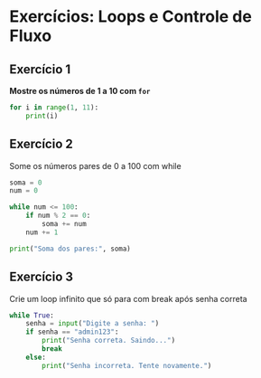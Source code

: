 # Exercícios: Loops e Controle de Fluxo

## Exercício 1

**Mostre os números de 1 a 10 com `for`**

```python
for i in range(1, 11):
    print(i)
```

## Exercício 2
Some os números pares de 0 a 100 com while
```python
soma = 0
num = 0

while num <= 100:
    if num % 2 == 0:
        soma += num
    num += 1

print("Soma dos pares:", soma)
```
## Exercício 3
Crie um loop infinito que só para com break após senha correta

```python
while True:
    senha = input("Digite a senha: ")
    if senha == "admin123":
        print("Senha correta. Saindo...")
        break
    else:
        print("Senha incorreta. Tente novamente.")
```
